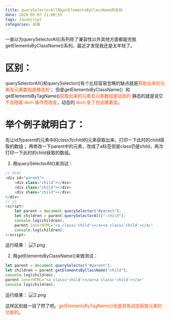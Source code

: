 ```yaml
---
title: querySelectorAll和getElementsByClassName的区别
date: 2020-05-07 21:00:55
tags: JavaScript
categories: 前端
---
```



一直以为querySelectorAll()系列除了兼容性以外其他方面都能完胜getElementsByClassName()系列，最近才发现我还是太年轻了。
# 区别：
querySelectorAll()和querySelector()有个比较容易忽略的缺点就是<font color="#f40">获取出来的元素及元素数组是静态的</font>；
但是getElementsByClassName(）和getElementsByTagName()<font color="#f40">获取出来的元素及元素数组是动态的</font>
静态的就是说它<font color="#f40">不会随着 dom 操作而改变</font>，动态的 <font color="#f40">dom 变了也会跟着变</font>。
<!-- more -->
# 举个例子就明白了：
先让id为parent的元素中的class为child的元素获取出来，打印一下此时的child获取的数组；
再修改一下parent中的元素，改成了a标签但是class仍是child，再次打印一下此时的child获取的数组。
1. 用querySelectorAll()来测试：
```js
// html
<div id="parent">
    <div class="child"></div>
    <div class="child"></div>
    <div class="child"></div>
</div>
// js
<script>
    let parent = document.querySelector("#parent");
    let children = parent.querySelectorAll(".child");
    console.log(children);
    parent.innerHTML="<a class='child'></a><a class='child'></a>"
    console.log(children);
</script>
```
运行结果：
![1.png](/querySelectorAll和getElementsByClassName的区别/1.png)

2. 用getElementsByClassName()来做测试：
```js
let parent = document.querySelector("#parent");
let children = parent.getElementsByClassName("child");
console.log(children);
parent.innerHTML="<a class='child'></a><a class='child'></a>"
console.log(children);
```
运行结果：
![2.png](/querySelectorAll和getElementsByClassName的区别/2.png)

这样区别就一目了然了吧。<font color="#f40">getElementsByTagName()也是具有动态获取元素的功能的</font>。